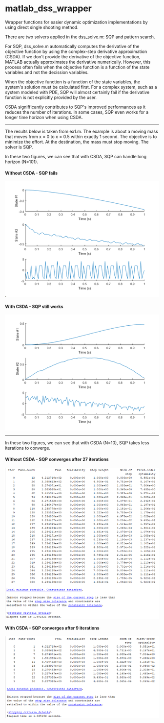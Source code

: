 # matlab_dss_wrapper

Wrapper functions for easier dynamic optimization implementations by using direct single shooting method.

There are two solvers applied in the dss_solve.m: SQP and pattern search. 

For SQP, dss_solve.m automatically computes the derivative of the objective function by using the complex-step derivative approximation (CSDA). If we don't provide the derivative of the objective function, MATLAB actually approximates the derivative numerically. However, this process often fails when the objective function is a function of the state variables and not the decission variables. 

When the objective function is a function of the state variables, the system's solution must be calculated first. For a complex system, such as a system modeled with PDE, SQP will almost certainly fail if the derivative function is not explicitly provided by the user.

CSDA signifficantly contributes to SQP's improved performances as it reduces  the number of iterations. In some cases, SQP even works for a longer time horizon when using CSDA.

----------------
The results below is taken from ex1.m. The example is about a moving mass that moves from x = 0 to x = 0.5 within exactly 1 second. The objective is to minimize the effort. At the destination, the mass must stop moving. The solver is SQP.

In these two figures, we can see that with CSDA, SQP can handle long horizon (N=101).

#### Without CSDA - SQP fails 
![](https://github.com/auralius/matlab_dss_wrapper/blob/main/docs/long_horizon_no_derivative.png)

#### With CSDA - SQP still works 
![](https://github.com/auralius/matlab_dss_wrapper/blob/main/docs/long_horizon_with_derivative.png)

----------------

In these two figures, we can see that with CSDA (N=10), SQP takes less iterations to converge.

#### Without CSDA - SQP converges after 27 iterations
<img src="https://github.com/auralius/matlab_dss_wrapper/blob/main/docs/no_derivative.png" width="514" height="493">

#### With CSDA - SQP converges after 9 iterations
<img src="https://github.com/auralius/matlab_dss_wrapper/blob/main/docs/with_derivative.png" width="518" height="267">


